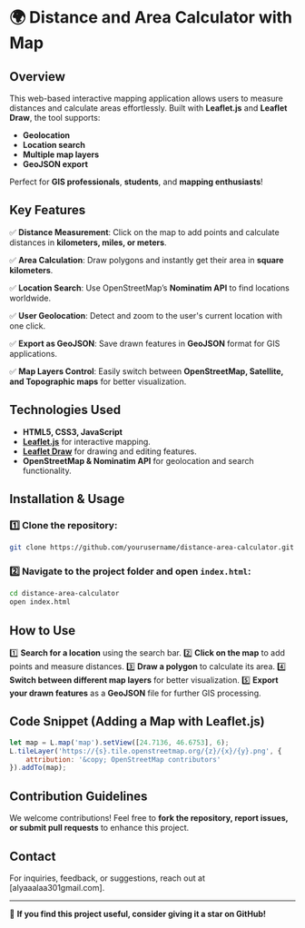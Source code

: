 # 🌍 Distance and Area Calculator with Map


##  Overview
This web-based interactive mapping application allows users to measure distances and calculate areas effortlessly. Built with **Leaflet.js** and **Leaflet Draw**, the tool supports:
- **Geolocation**
- **Location search**
- **Multiple map layers**
- **GeoJSON export**

Perfect for **GIS professionals**, **students**, and **mapping enthusiasts**!

##  Key Features
✅ **Distance Measurement**: Click on the map to add points and calculate distances in **kilometers, miles, or meters**.

✅ **Area Calculation**: Draw polygons and instantly get their area in **square kilometers**.

✅ **Location Search**: Use OpenStreetMap’s **Nominatim API** to find locations worldwide.

✅ **User Geolocation**: Detect and zoom to the user's current location with one click.

✅ **Export as GeoJSON**: Save drawn features in **GeoJSON** format for GIS applications.

✅ **Map Layers Control**: Easily switch between **OpenStreetMap, Satellite, and Topographic maps** for better visualization.

##  Technologies Used
- **HTML5, CSS3, JavaScript**
- **[Leaflet.js](https://leafletjs.com/)** for interactive mapping.
- **[Leaflet Draw](https://github.com/Leaflet/Leaflet.draw)** for drawing and editing features.
- **OpenStreetMap & Nominatim API** for geolocation and search functionality.

##  Installation & Usage
### 1️⃣ Clone the repository:
```bash
git clone https://github.com/yourusername/distance-area-calculator.git
```
### 2️⃣ Navigate to the project folder and open `index.html`:
```bash
cd distance-area-calculator
open index.html
```

##  How to Use
1️⃣ **Search for a location** using the search bar.
2️⃣ **Click on the map** to add points and measure distances.
3️⃣ **Draw a polygon** to calculate its area.
4️⃣ **Switch between different map layers** for better visualization.
5️⃣ **Export your drawn features** as a **GeoJSON** file for further GIS processing.

##  Code Snippet (Adding a Map with Leaflet.js)
```javascript
let map = L.map('map').setView([24.7136, 46.6753], 6);
L.tileLayer('https://{s}.tile.openstreetmap.org/{z}/{x}/{y}.png', {
    attribution: '&copy; OpenStreetMap contributors'
}).addTo(map);
```

##  Contribution Guidelines
We welcome contributions! Feel free to **fork the repository, report issues, or submit pull requests** to enhance this project.

##  Contact
For inquiries, feedback, or suggestions, reach out at [alyaaalaa301gmail.com].

---

🌟 **If you find this project useful, consider giving it a star on GitHub!**

